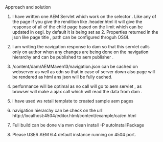 Approach and solution

1. I have written one AEM Servlet which work on the selector . Like any of the page if you give the rendition like .header.html it will give the 
response of all of the child page based on the limit which can be updated in osgi.
by default it is being set as 2. Properties returned in the json like page title , path can be configured throguh OSGI.

2. I am writing the navigation response to dam so that this servlet calls only on author when any changes are being done on the navigation hierarchy
 and can be published to aem publisher .
 
 3. /content/dam/AEMMaven13/navigation.json can be cached on webserver as well as cdn so that in case of server down also page will be rendered as html ans json will be fully cached.
 
 4. performance will be optimal as no call will go to aem servlet , as browser will make a ajax call which will read the data from dam .
 
 5. i have used ws retail template to created sample aem pages
 
 6. navigation hierarchy can be check on the url
 http://localhost:4504/editor.html/content/example/ca/en.html
 
 7. Full build can be done via
      mvn clean install -P autoInstallPackage
      
 8. Please USER AEM 6.4 default instance running on 4504 port.
 
 
      
      
 
 
   